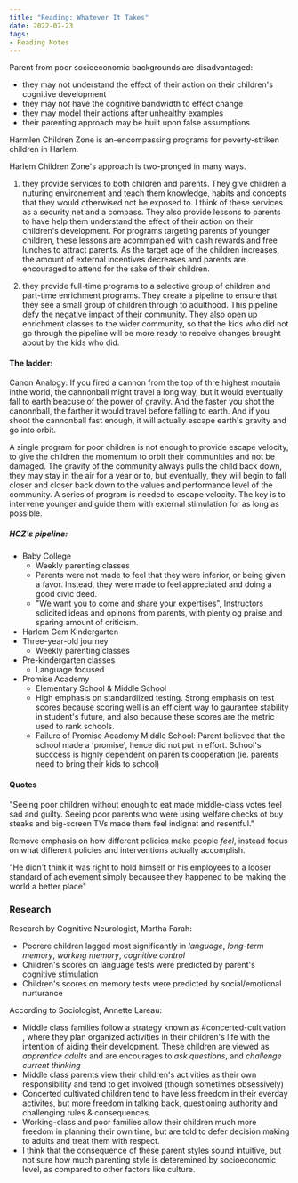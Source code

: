 ```yaml
---
title: "Reading: Whatever It Takes"
date: 2022-07-23
tags:
- Reading Notes
---
```


Parent from poor socioeconomic backgrounds are disadvantaged: 
- they may not understand the effect of their action on their children's cognitive development
- they may not have the cognitive bandwidth to effect change
-  they may model their actions after unhealthy examples 
-  their parenting approach may be built upon false assumptions

Harmlen Children Zone is an-encompassing programs for poverty-striken children in Harlem. 

Harlem Children Zone's approach is two-pronged in many ways.

1) they provide services to both children and parents.
They give children a nuturing environement and teach them knowledge, habits and concepts that they would otherwised not be exposed to. I think of these services as a security net and a compass.
They also provide lessons to parents to have help them understand the effect of their action on their children's development. For programs targeting parents of younger children, these lessons are acommpanied with cash rewards and free lunches to attract parents. As the target age of the children increases, the amount of external incentives decreases and parents are encouraged to attend for the sake of their children. 

2) they provide full-time programs to a selective group of children and part-time enrichment programs.
They create a pipeline to ensure that they see a small group of children through to adulthood. This pipeline defy the negative impact of their community.
They also open up enrichment classes to the wider community, so that the kids who did not go through the pipeline will be more ready to receive changes brought about by the kids who did. 


#### The ladder:
Canon Analogy: If you fired a cannon from the top of thre highest moutain inthe world, the cannonball might travel a long way, but it would eventually fall to earth beacuse of the power of gravity. And the faster you shot the canonnball, the farther it would travel before falling to earth. And if you shoot the cannonball fast enough, it will actually escape earth's gravity and go into orbit. 

A single program for poor children is not enough to provide escape velocity, to give the children the momentum to orbit their communities and not be damaged. The gravity of the community always pulls the child back down, they may stay in the air for a year or to, but eventually, they will begin to fall closer and closer back down to the values and performance level of the community. A series of program is needed to escape velocity. The key is to intervene younger and guide them with external stimulation for as long as possible. 

##### HCZ's pipeline:
- Baby College
	- Weekly parenting classes 
	- Parents were not made to feel that they were inferior, or being given a favor. Instead, they were made to feel appreciated and doing a good civic deed.
	- "We want you to come and share your expertises", Instructors solicited ideas and opinons from parents, with plenty og praise and sparing amount of criticism.
- Harlem Gem Kindergarten
- Three-year-old journey
	- Weekly parenting classes
- Pre-kindergarten classes
	- Language focused
- Promise Academy
	- Elementary School & Middle School
	- High emphasis on standardlized testing. Strong emphasis on test scores because scoring well is an efficient way to gaurantee stability in student's future, and also because these scores are the metric used to rank schools. 
	- Failure of Promise Academy Middle School: Parent believed that the school made a 'promise', hence did not put in effort. School's succcess is highly dependent on paren'ts cooperation (ie. parents need to bring their kids to school)

#### Quotes

"Seeing poor children without enough to eat made middle-class votes feel sad and guilty. Seeing poor parents who were using welfare checks ot buy steaks and big-screen TVs made them feel indignat and resentful."

Remove emphasis on how different policies make people _feel_, instead focus on what different policies and interventions actually accomplish. 

"He didn't think it was right to hold himself or his employees to a looser standard of achievement simply becausee they happened to be making the world a better place"


### Research

Research by Cognitive Neurologist, Martha Farah:
- Poorere children lagged most significantly in _language_, _long-term memory_, _working memory_, _cognitive control_
- Children's scores on language tests were predicted by parent's cognitive stimulation
- Children's scores on memory tests were predicted by social/emotional nurturance 

According to Sociologist, Annette Lareau:
- Middle class families follow a strategy known as #concerted-cultivation , where they plan organized activities in their children's life with the intention of aiding their development. These children are viewed as _apprentice adults_ and are encourages to _ask questions_, and _challenge current thinking_
- Middle class parents view their children's activities as their own responsibility and tend to get involved (though sometimes obsessively)
- Concerted cultivated children tend to have less freedom in their everday activites, but more freedom in talking back, questioning authority and challenging rules & consequences. 
- Working-class and poor families allow their children much more freedom in planning their own time, but are told to defer decision making to adults and treat them with respect. 
- I think that the consequence of these parent styles sound intuitive, but not sure how much parenting style is deteremined by socioeconomic level, as compared to other factors like culture. 

